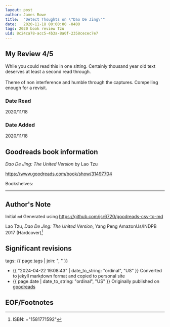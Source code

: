 ```yaml
---
layout: post
author: James Rowe
title:  "Detect Thoughts on \"Dao De Jing\""
date:   2020-11-18 00:00:00 -0400
tags: 2020 book review Tzu 
uid: 8c24ca78-acc5-4b3a-8a0f-2358cecec7e7
---
```




## My Review 4/5

While you could read this in one sitting. Certainly thousand year old text deserves at least a second read through. <br/><br/>Theme of non interference and humble through the captures. Compelling enough for a revisit. 

### Date Read
2020/11/18

### Date Added
2020/11/18

## Goodreads book information

*Dao De Jing: The United Version* by Lao Tzu

https://www.goodreads.com/book/show/31497704

Bookshelves: 

---

## Author's Note

Initial `md` Generated using https://github.com/jsr6720/goodreads-csv-to-md

Lao Tzu, *Dao De Jing: The United Version*, Yang Peng AmazonUs/INDPB 2017 (Hardcover)[^1]

## Significant revisions

tags: {{ page.tags | join: ", " }} <!-- todo move this somewhere -->

- {{ "2024-04-22 19:08:43" | date_to_string: "ordinal", "US" }} Converted to jekyll markdown format and copied to personal site
- {{ page.date | date_to_string: "ordinal", "US" }} Originally published on [goodreads](https://www.goodreads.com)

## EOF/Footnotes

[^1]: ISBN: ="1581771592"